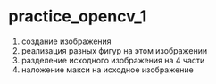 # practice_opencv_1
1. создание изображения
2. реализация разных фигур на этом изображении 
3. разделение исходного изображения на 4 части
4. наложение макси на исходное изображение  
